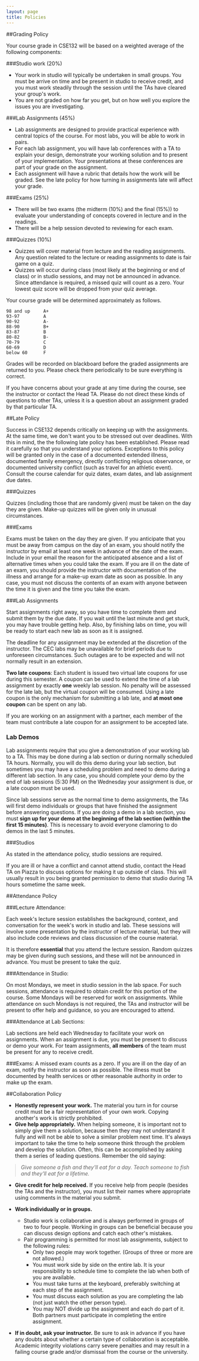 ```yaml
---
layout: page
title: Policies
---
```


##Grading Policy

Your course grade in CSE132 will be based on a weighted average of the following components:

###Studio work (20%)
- Your work in studio will typically be undertaken in small groups. You must be arrive on time and be present in studio to receive credit, and you must work steadily through the session until the TAs have cleared your group's work.
- You are not graded on how far you get, but on how well you explore the issues you are investigating.

###Lab Assignments (45%)
- Lab assignments are designed to provide practical experience with central topics of the course. For most labs, you will be able to work in pairs.
- For each lab assignment, you will have lab conferences with a TA to explain your design, demonstrate your working solution and to present of your implementation. Your presentations at these conferences are part of your grade on the assignment. 
- Each assignment will have a rubric that details how the work will be graded. See the late policy for how turning in assignments late will affect your grade.

###Exams (25%)
- There will be two exams (the midterm (10%) and the final (15%)) to evaluate your understanding of concepts covered in lecture and in the readings. 
- There will be a help session devoted to reviewing for each exam.

###Quizzes (10%)
- Quizzes will cover material from lecture and the reading assignments. Any question related to the lecture or reading assignments to date is fair game on a quiz. 
- Quizzes will occur during class (most likely at the beginning or end of class) or in studio sessions, and may not be announced in advance. Since attendance is required, a missed quiz will count as a zero. Your lowest quiz score will be dropped from your quiz average.

Your course grade will be determined approximately as follows.

	98 and up     A+
	93-97         A
	90-92         A-
	88-90         B+
	83-87         B
	80-82         B-
	70-79         C
	60-69         D
	below 60      F

Grades will be recorded on blackboard before the graded assignments are returned to you. Please check there periodically to be sure everything is correct. 

If you have concerns about your grade at any time during the course, see the instructor or contact the Head TA. Please do not direct these kinds of questions to other TAs, unless it is a question about an assignment graded by that particular TA.

##Late Policy

Success in CSE132 depends critically on keeping up with the assignments. At the same time, we don't want you to be stressed out over deadlines. With this in mind, the the following late policy has been established. Please read it carefully so that you understand your options. Exceptions to this policy will be granted only in the case of a documented extended illness, documented family emergency, directly conflicting religious observance, or documented university conflict (such as travel for an athletic event).
Consult the course calendar for quiz dates, exam dates, and lab assignment due dates.

###Quizzes

Quizzes (including those that are randomly given) must be taken on the day they are given. Make-up quizzes will be given only in unusual circumstances. 

###Exams

Exams must be taken on the day they are given. If you anticipate that you must be away from campus on the day of an exam, you should notify the instructor by email at least one week in advance of the date of the exam. Include in your email the reason for the anticipated absence and a list of alternative times when you could take the exam. If you are ill on the date of an exam, you should provide the instructor with documentation of the illness and arrange for a make-up exam date as soon as possible. In any case, you must not discuss the contents of an exam with anyone between the time it is given and the time you take the exam.

###Lab Assignments

Start assignments right away, so you have time to complete them and submit them by the due date. If you wait until the last minute and get stuck, you may have trouble getting help. Also, by finishing labs on time, you will be ready to start each new lab as soon as it is assigned.

The deadline for any assignment may be extended at the discretion of the instructor. The CEC labs may be unavailable for brief periods due to unforeseen circumstances. Such outages are to be expected and will not normally result in an extension.

**Two late coupons**: Each student is issued two virtual late coupons for use during this semester. A coupon can be used to extend the time of a lab assignment by exactly **one** weekly lab session. No penalty will be assessed for the late lab, but the virtual coupon will be consumed. Using a late coupon is the only mechanism for submitting a lab late, and **at most one coupon** can be spent on any lab.

If you are working on an assignment with a partner, each member of the team must contribute a late coupon for an assignment to be accepted late.

### Lab Demos

Lab assignments require that you give a demonstration of your working lab to a TA. This may be done during a lab section or during normally scheduled TA hours. Normally, you will do this demo during your lab section, but sometimes you may have a scheduling problem and need to demo during a different lab section. In any case, you should complete your demo by the end of lab sessions (5:30 PM) on the Wednesday your assignment is due, or a late coupon must be used.

Since lab sessions serve as the normal time to demo assignments, the TAs will first demo individuals or groups that have finished the assignment before answering questions. If you are doing a demo in a lab section, you must **sign up for your demo at the beginning of the lab section (within the first 15 minutes)**. This is necessary to avoid everyone clamoring to do demos in the last 5 minutes.

###Studios

As stated in the attendance policy, studio sessions are required. 

If you are ill or have a conflict and cannot attend studio, contact the Head TA on Piazza to discuss options for making it up outside of class. This will usually result in you being granted permission to demo that studio during TA hours sometime the same week.

##Attendance Policy

###Lecture Attendance:

Each week's lecture session establishes the background, context, and conversation for the week's work in studio and lab. These sessions will involve some presentation by the instructor of lecture material, but they will also include code reviews and class discussion of the course material.

It is therefore **essential** that you attend the lecture session. Random quizzes may be given during such sessions, and these will not be announced in advance. You must be present to take the quiz.

###Attendance in Studio:

On most Mondays, we meet in studio session in the lab space. For such sessions, attendance is required to obtain credit for this portion of the course. Some Mondays will be reserved for work on assignments. While attendance on such Mondays is not required, the TAs and instructor will be present to offer help and guidance, so you are encouraged to attend.

###Attendance at Lab Sections:

Lab sections are held each Wednesday to facilitate your work on assignments. When an assignment is due, you must be present to discuss or demo your work. For team assignments, **all members** of the team must be present for any to receive credit.

###Exams:
A missed exam counts as a zero. If you are ill on the day of an exam, notify the instructor as soon as possible. The illness must be documented by health services or other reasonable authority in order to make up the exam.

##Collaboration Policy
- **Honestly represent your work.** The material you turn in for course credit must be a fair representation of your own work. Copying another's work is strictly prohibited.
- **Give help appropriately.** When helping someone, it is important not to simply give them a solution, because then they may not understand it fully and will not be able to solve a similar problem next time. It's always important to take the time to help someone think through the problem and develop the solution. Often, this can be accomplished by asking them a series of leading questions. Remember the old saying:

>*Give someone a fish and they'll eat for a day.
Teach someone to fish and they'll eat for a lifetime.*

- **Give credit for help received.** If you receive help from people (besides the TAs and the instructor), you must list their names where appropriate using comments in the material you submit.
- **Work individually or in groups.**
	- Studio work is collaborative and is always performed in groups of two to four people. Working in groups can be beneficial because you can discuss design options and catch each other's mistakes.
	- Pair programming is permitted for most lab assignments, subject to the following rules:
		- Only two people may work together. (Groups of three or more are not allowed.) 
		- You must work side by side on the entire lab. It is your responsibility to schedule time to complete the lab when both of you are available.
		- You must take turns at the keyboard, preferably switching at each step of the assignment.
		- You must discuss each solution as you are completing the lab (not just watch the other person type).
		- You may NOT divide up the assignment and each do part of it. Both partners must participate in completing the entire assignment.
		
- **If in doubt, ask your instructor.** Be sure to ask in advance if you have any doubts about whether a certain type of collaboration is acceptable. Academic integrity violations carry severe penalties and may result in a failing course grade and/or dismissal from the course or the university.



